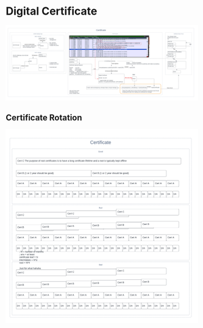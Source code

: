 # Digital Certificate

![Digital Certificate](static/single-page.png)

## Certificate Rotation

![Certificate Rotation](static/certificate-rotation.png)